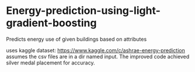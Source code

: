 # Energy-prediction-using-light-gradient-boosting
Predicts energy use of given buildings based on attributes

uses kaggle dataset: https://www.kaggle.com/c/ashrae-energy-prediction
assumes the csv files are in a dir named input. The improved code achieved silver medal placement for accuracy.
